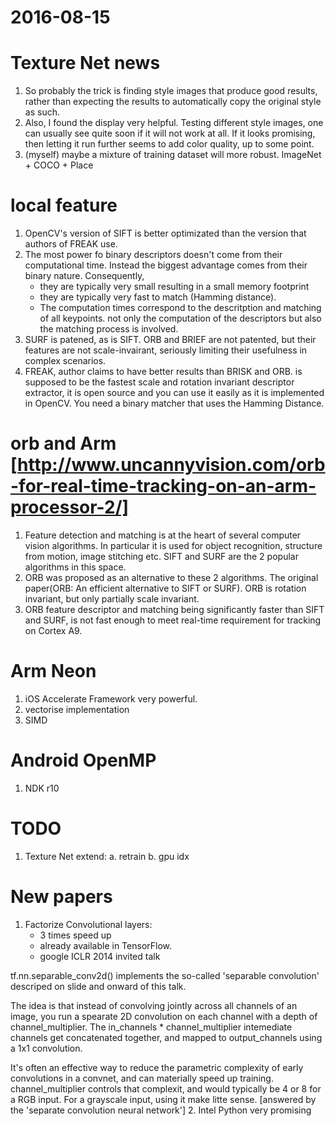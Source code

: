 2016-08-15
==========
# Texture Net news
1. So probably the trick is finding style images that produce good results, rather than expecting the results to automatically copy the original style as such.
2. Also, I found the display very helpful. Testing different style images, one can usually see quite soon if it will not work at all. If it looks promising, then letting it run further seems to add color quality, up to some point.
3. (myself) maybe a mixture of training dataset will more robust. ImageNet + COCO + Place


# local feature
1. OpenCV's version of SIFT is better optimizated than the version that authors of FREAK use.
2. The most power fo binary descriptors doesn't come from their computational time. Instead the biggest advantage comes from their binary nature. Consequently,
    * they are typically very small resulting in a small memory footprint 
    * they are typically very fast to match (Hamming distance). 
    * The computation times correspond to the descritption and matching of all keypoints. not only the computation of the descriptors but also the matching process is involved.
3. SURF is patened, as is SIFT. ORB and BRIEF are not patented, but their features are not scale-invairant, seriously limiting their usefulness in complex scenarios.
4. FREAK, author claims to have better results than BRISK and ORB. is supposed to be the fastest scale and rotation invariant descriptor extractor, it is open source and you can use it easily as it is implemented in OpenCV. You need a binary matcher that uses the Hamming Distance.

# orb and Arm [http://www.uncannyvision.com/orb-for-real-time-tracking-on-an-arm-processor-2/] 
1. Feature detection and matching is at the heart of several computer vision algorithms. In particular it is used for object recognition, structure from motion, image stitching etc. SIFT and SURF are the 2 popular algorithms in this space.
2. ORB was proposed as an alternative to these 2 algorithms. The original paper(ORB: An efficient alternative to SIFT or SURF). ORB is rotation invariant, but only partially scale invariant. 
3. ORB feature descriptor and matching being significantly faster than SIFT and SURF, is not fast enough to meet real-time requirement for tracking on Cortex A9. 

# Arm Neon
1. iOS Accelerate Framework very powerful.
2. vectorise implementation
3. SIMD

# Android OpenMP 
1. NDK r10

# TODO
1. Texture Net extend: 
    a. retrain
    b. gpu idx


# New papers
1. Factorize Convolutional layers: 
    * 3 times speed up
    * already available in TensorFlow.
    * google ICLR 2014 invited talk
    
tf.nn.separable_conv2d() implements the so-called 'separable convolution' descriped on slide and onward of this talk.

The idea is that instead of convolving jointly across all channels of an image, you run a spearate 2D convolution on each channel with a depth of channel_multiplier. The in_channels * channel_multiplier intemediate channels get concatenated together, and mapped to output_channels using a 1x1 convolution.

It's often an effective way to reduce the parametric complexity of early convolutions in a convnet, 
and can materially speed up training. channel_multiplier controls that complexit, and would typically be 4 or 8 for a RGB input. For a grayscale input, using it make litte sense. [answered by the 'separate convolution neural network']
2. Intel Python very promising

